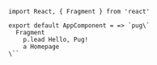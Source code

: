     import React, { Fragment } from 'react'

    export default AppComponent = => `pug\`
      Fragment
        p.lead Hello, Pug!
        a Homepage
    \``
